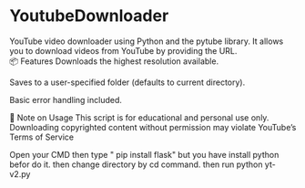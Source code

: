 # YoutubeDownloader
YouTube video downloader using Python and the pytube library. It allows you to download videos from YouTube by providing the URL.  
📦 Features
Downloads the highest resolution available.

Saves to a user-specified folder (defaults to current directory).

Basic error handling included.

🔐 Note on Usage
This script is for educational and personal use only. Downloading copyrighted content without permission may violate YouTube’s Terms of Service



Open your CMD then type " pip install flask"
but you have install python befor do it.
then change directory by cd command. then run python yt-v2.py
